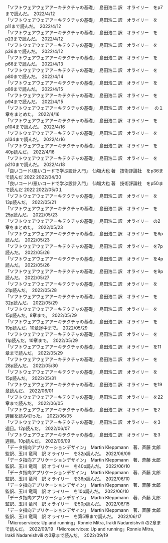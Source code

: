 「ソフトウェアウェアアーキテクチャの基礎」　島田浩二 訳　オライリー　をp7まで読んだ。　2022/4/12  
「ソフトウェアウェアアーキテクチャの基礎」　島田浩二 訳　オライリー　をp11まで読んだ。　2022/4/12  
「ソフトウェアウェアアーキテクチャの基礎」　島田浩二 訳　オライリー　をp23まで読んだ。　2022/4/12  
「ソフトウェアウェアアーキテクチャの基礎」　島田浩二 訳　オライリー　をp36まで読んだ。　2022/4/12  
「ソフトウェアウェアアーキテクチャの基礎」　島田浩二 訳　オライリー　をp66まで読んだ。　2022/4/13  
「ソフトウェアウェアアーキテクチャの基礎」　島田浩二 訳　オライリー　をp80まで読んだ。　2022/4/14  
「ソフトウェアウェアアーキテクチャの基礎」　島田浩二 訳　オライリー　をp89まで読んだ。　2022/4/15  
「ソフトウェアウェアアーキテクチャの基礎」　島田浩二 訳　オライリー　をp94まで読んだ。　2022/4/15  
「ソフトウェアウェアアーキテクチャの基礎」　島田浩二 訳　オライリー　 の１章をまとめた。　2022/4/16  
「ソフトウェアウェアアーキテクチャの基礎」　島田浩二 訳　オライリー　をp104まで読んだ。　2022/4/16  
「ソフトウェアウェアアーキテクチャの基礎」　島田浩二 訳　オライリー　をp134まで読んだ。　2022/4/16   
「ソフトウェアウェアアーキテクチャの基礎」　島田浩二 訳　オライリー　を40p読んだ。　2022/4/16  
「ソフトウェアウェアアーキテクチャの基礎」　島田浩二 訳　オライリー　をp210まで読んだ。　2022/4/18  
「良いコード/悪いコードで学ぶ設計入門」　仙塲大也 著　技術評論社　をp36まで読んだ 2022 2022/04/30  
「良いコード/悪いコードで学ぶ設計入門」　仙塲大也 著　技術評論社　をp50まで読んだ 2022 2022/05/0１  
「ソフトウェアウェアアーキテクチャの基礎」　島田浩二 訳　オライリー　を13p読んだ。　2022/05/21  
「ソフトウェアウェアアーキテクチャの基礎」　島田浩二 訳　オライリー　を25p読んだ。　2022/05/23  
「ソフトウェアウェアアーキテクチャの基礎」　島田浩二 訳　オライリー　の2章をまとめた。　2022/05/23  
「ソフトウェアウェアアーキテクチャの基礎」　島田浩二 訳　オライリー　を8p読んだ。　2022/05/23  
「ソフトウェアウェアアーキテクチャの基礎」　島田浩二 訳　オライリー　を7p読んだ。　2022/05/26  
「ソフトウェアウェアアーキテクチャの基礎」　島田浩二 訳　オライリー　を4p読んだ。　2022/05/26  
「ソフトウェアウェアアーキテクチャの基礎」　島田浩二 訳　オライリー　を9p読んだ。　2022/05/27  
「ソフトウェアウェアアーキテクチャの基礎」　島田浩二 訳　オライリー　を21p読んだ。　2022/05/28  
「ソフトウェアウェアアーキテクチャの基礎」　島田浩二 訳　オライリー　を32p読んだ。　2022/05/29  
「ソフトウェアウェアアーキテクチャの基礎」　島田浩二 訳　オライリー　を15p読んだ。8章まで。　2022/05/29  
「ソフトウェアウェアアーキテクチャの基礎」　島田浩二 訳　オライリー　を19p読んだ。10章途中まで。　2022/05/29  
「ソフトウェアウェアアーキテクチャの基礎」　島田浩二 訳　オライリー　を11p読んだ。10章まで。　2022/05/29  
「ソフトウェアウェアアーキテクチャの基礎」　島田浩二 訳　オライリー　を11章まで読んだ。　2022/05/29  
「ソフトウェアウェアアーキテクチャの基礎」　島田浩二 訳　オライリー　を28p読んだ。　2022/05/30  
「ソフトウェアウェアアーキテクチャの基礎」　島田浩二 訳　オライリー　を15p読んだ。　2022/05/31  
「ソフトウェアウェアアーキテクチャの基礎」　島田浩二 訳　オライリー　を19章読んだ。　2022/06/01  
「ソフトウェアウェアアーキテクチャの基礎」　島田浩二 訳　オライリー　を22章まで読んだ。　2022/06/05  
「ソフトウェアウェアアーキテクチャの基礎」　島田浩二 訳　オライリー　を2週目を読み切った。　2022/06/05  
「ソフトウェアウェアアーキテクチャの基礎」　島田浩二 訳　オライリー　を3週目。12p読んだ。　2022/06/07  
「ソフトウェアウェアアーキテクチャの基礎」　島田浩二 訳　オライリー　を3週目。10p読んだ。　2022/06/09  
「データ指向アプリケーションデザイン」　Martin Kleppmann　著、斉藤 太郎　監訳、玉川 竜司　訳 オライリー　を32p読んだ。　2022/06/09  
「データ指向アプリケーションデザイン」　Martin Kleppmann　著、斉藤 太郎　監訳、玉川 竜司　訳 オライリー　を40p読んだ。　2022/06/10  
「データ指向アプリケーションデザイン」　Martin Kleppmann　著、斉藤 太郎　監訳、玉川 竜司　訳 オライリー　を36p読んだ。　2022/06/10  
「データ指向アプリケーションデザイン」　Martin Kleppmann　著、斉藤 太郎　監訳、玉川 竜司　訳 オライリー　を10p読んだ。　2022/06/10  
「データ指向アプリケーションデザイン」　Martin Kleppmann　著、斉藤 太郎　監訳、玉川 竜司　訳 オライリー　を50p読んだ。　2022/06/15  
「データ指向アプリケーションデザイン」　Martin Kleppmann　著、斉藤 太郎　監訳、玉川 竜司　訳 オライリー　を第5章まで読んだ。　2022/06/17  
「Microservices: Up and running」Ronnie Mitra, Irakli Nadareishvili の2章まで読んだ。　2022/09/19
「Microservices: Up and running」Ronnie Mitra, Irakli Nadareishvili の3章まで読んだ。　2022/09/19



